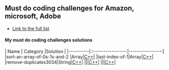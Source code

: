 ## Must do coding challenges for Amazon, microsoft, Adobe

* [Link to the full list](https://www.geeksforgeeks.org/must-do-coding-questions-for-companies-like-amazon-microsoft-adobe/)

#### My must do coding challenges solutions

|    Name  |  Category         |Solution        |
|----------|::----------------:|----------------:|
|sort-an-array-of-0s-1s-and-2 |Array|[C++](sort-an-array-of-0s-1s-and-2.cpp)|
|last-index-of-1|Array|[C++](last-index-of-1.cpp)|
|remove-duplicates3034|String|[C++](remove-duplicates3034.cpp)|
|||[C++]()|
|||[C++]()|

